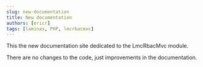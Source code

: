 ```yaml
---
slug: new-documentation
title: New documentation
authors: [ericr]
tags: [laminas, PHP, lmcrbacmvc]
---
```

This the new documentation site dedicated to the LmcRbacMvc module.

There are no changes to the code, just improvements in the documentation.
